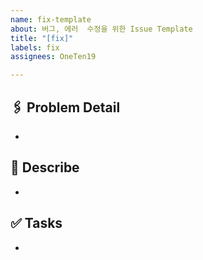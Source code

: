 ```yaml
---
name: fix-template
about: 버그, 에러  수정을 위한 Issue Template
title: "[fix]"
labels: fix
assignees: OneTen19

---
```


## 🖇️ Problem Detail

- 

## 🔨 Describe

- 

## ✅ Tasks

-

